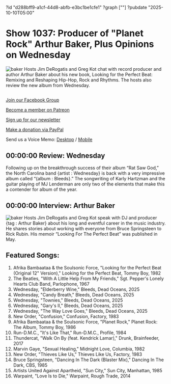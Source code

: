 ?id "d288bff9-a1cf-44d8-abfb-e3bc1be1cfe1"
?graph [""]
?pubdate "2025-10-10T05:00"
# Show 1037: Producer of "Planet Rock" Arthur Baker, Plus Opinions on Wednesday
![baker](https://static.soundopinions.org/images/2025/81kfxegbnal-sl1500.jpg)
Hosts Jim DeRogatis and Greg Kot chat with record producer and author Arthur Baker about his new book, Looking for the Perfect Beat: Remixing and Reshaping Hip-Hop, Rock and Rhythms. The hosts also review the new album from Wednesday.

## 

[Join our Facebook Group](https://bit.ly/3sivr9T) 

[Become a member on Patreon](https://bit.ly/3slWZvc)

[Sign up for our newsletter](https://bit.ly/3eEvRnG)

[Make a donation via PayPal](https://bit.ly/3dmt9lU)

Send us a Voice Memo: [Desktop](http://bit.ly/2RyD5Ah) / [Mobile](http://sayhi.chat/soundops)

## 00:00:00 Review: Wednesday

Following up on the breakthrough success of their album “Rat Saw God,” the North Carolina band {artist : Wednesday} is back with a very impressive album called “{album : Bleeds}.” The songwriting of Karly Hartzman and the guitar playing of MJ Lenderman are only two of the elements that make this a contender for album of the year. 

## 00:00:00 Interview: Arthur Baker
![baker](https://static.soundopinions.org/images/2025/81kfxegbnal-sl1500.jpg)
Hosts Jim DeRogatis and Greg Kot speak with DJ and producer {tag : Arthur Baker} about his long and eventful career in the music industry. He shares stories about working with everyone from Bruce Springsteen to Rick Rubin. His memoir “Looking For The Perfect Beat” was published in May.  



## Featured Songs:

1. Afrika Bambaataa & the Soulsonic Force, "Looking for the Perfect Beat (Original 12" Version)," Looking for the Perfect Beat, Tommy Boy, 1982
2. The Beatles, "With A Little Help From My Friends," Sgt. Pepper's Lonely Hearts Club Band, Parlophone, 1967
3. Wednesday, "Elderberry Wine," Bleeds, Dead Oceans, 2025
4. Wednesday, "Candy Breath," Bleeds, Dead Oceans, 2025
5. Wednesday, "Townies," Bleeds, Dead Oceans, 2025
6. Wednesday, "Gary's II," Bleeds, Dead Oceans, 2025
7. Wednesday, "The Way Love Goes," Bleeds, Dead Oceans, 2025
8. New Order, "Confusion," Confusion, Factory, 1983
9. Afrika Bambaataa & the Soulsonic Force, "Planet Rock," Planet Rock: The Album, Tommy Boy, 1986
10. Run-D.M.C., "It's Like That," Run-D.M.C., Profile, 1984
11. Thundercat, "Walk On By (feat. Kendrick Lamar)," Drunk, Brainfeeder, 2017
12. Marvin Gaye, "Sexual Healing," Midnight Love, Columbia, 1982
13. New Order, "Thieves Like Us," Thieves Like Us, Factory, 1983
14. Bruce Springsteen, "Dancing In The Dark (Blaster Mix)," Dancing In The Dark, CBS, 1985
15. Artists United Against Apartheid, "Sun City," Sun City, Manhattan, 1985
16. Warpaint, "Love Is to Die," Warpaint, Rough Trade, 2014